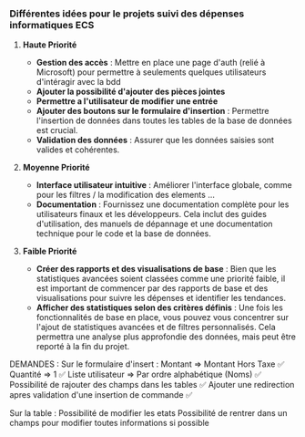 ### Différentes idées pour le projets suivi des dépenses informatiques ECS 

1. **Haute Priorité**
    - **Gestion des accès** : Mettre en place une page d'auth (relié à Microsoft) pour permettre à seulements quelques utilisateurs d'intéragir avec la bdd
    - **Ajouter la possibilité d'ajouter des pièces jointes**
    - **Permettre a l'utilisateur de modifier une entrée** 
    - **Ajouter des boutons sur le formulaire d'insertion** : Permettre l'insertion de données dans toutes les tables de la base de données est crucial.
    - **Validation des données** : Assurer que les données saisies sont valides et cohérentes. 

2. **Moyenne Priorité**
    - **Interface utilisateur intuitive** : Améliorer l'interface globale, comme pour les filtres / la modification des elements ... 
    - **Documentation** : Fournissez une documentation complète pour les utilisateurs finaux et les développeurs. Cela inclut des guides d'utilisation, des manuels de dépannage et une documentation technique pour le code et la base de données.

3. **Faible Priorité**
    - **Créer des rapports et des visualisations de base** : Bien que les statistiques avancées soient classées comme une priorité faible, il est important de commencer par des rapports de base et des visualisations pour suivre les dépenses et identifier les tendances.
    - **Afficher des statistiques selon des critères définis** : Une fois les fonctionnalités de base en place, vous pouvez vous concentrer sur l'ajout de statistiques avancées et de filtres personnalisés. Cela permettra une analyse plus approfondie des données, mais peut être reporté à la fin du projet.


DEMANDES : 
Sur le formulaire d'insert :
Montant => Montant Hors Taxe ✅
Quantité => 1 ✅
Liste utilisateur => Par ordre alphabétique (Noms) ✅
Possibilité de rajouter des champs dans les tables ✅
Ajouter une redirection apres validation d'une insertion de commande ✅

Sur la table :
Possibilité de modifier les etats 
Possibilité de rentrer dans un champs pour modifier toutes informations si possible 